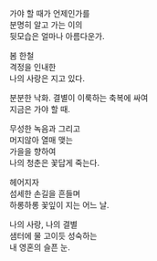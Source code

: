 가야 할 때가 언제인가를  
분명히 알고 가는 이의  
뒷모습은 얼마나 아름다운가.  
  
봄 한철  
격정을 인내한  
나의 사랑은 지고 있다.  
  
분분한 낙화.
결별이 이룩하는 축복에 싸여  
지금은 가야 할 때.  
  
무성한 녹음과 그리고  
머지않아 열매 맺는  
가을을 향하여  
나의 청춘은 꽃답게 죽는다.  
  
헤어지자  
섬세한 손길을 흔들며  
하롱하롱 꽃잎이 지는 어느 날.  
  
나의 사랑, 나의 결별  
샘터에 물 고이듯 성숙하는  
내 영혼의 슬픈 눈.